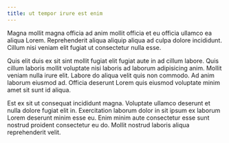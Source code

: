 ```yaml
---
title: ut tempor irure est enim
---
```


Magna mollit magna officia ad anim mollit officia et eu officia ullamco ea aliqua Lorem. Reprehenderit aliqua aliquip aliqua ad culpa dolore incididunt. Cillum nisi veniam elit fugiat ut consectetur nulla esse.

Quis elit duis ex sit sint mollit fugiat elit fugiat aute in ad cillum labore. Quis cillum laboris mollit voluptate nisi laboris ad laborum adipisicing anim. Mollit veniam nulla irure elit. Labore do aliqua velit quis non commodo. Ad anim laborum eiusmod ad. Officia deserunt Lorem quis eiusmod voluptate minim amet sit sunt id aliqua.

Est ex sit ut consequat incididunt magna. Voluptate ullamco deserunt et nulla dolore fugiat elit in. Exercitation laborum dolor in sit ipsum ex laborum Lorem deserunt minim esse eu. Enim minim aute consectetur esse sunt nostrud proident consectetur eu do. Mollit nostrud laboris aliqua reprehenderit velit.